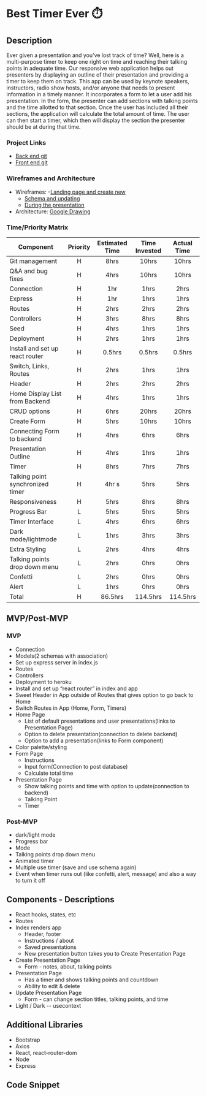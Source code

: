 # Best Timer Ever ⏱️
## Description
Ever given a presentation and you've lost track of time? Well, here is a  multi-purpose timer to keep one right on time and reaching their talking points in adequate time. Our responsive web application helps out presenters by displaying an outline of their presentation and providing a timer to keep them on track. This app can be used by keynote speakers, instructors, radio show hosts, and/or anyone that needs to present information in a timely manner. It incorporates a form to let a user add his presentation. In the form, the presenter can add sections with talking points and the time allotted to that section. Once the user has included all their sections, the application will calculate the total amount of time. The user can then start a timer, which then will display the section the presenter should be at during that time.  
### Project Links
- [Back end git](https://github.com/pascuas/project3-backend) 
- [Front end git](https://github.com/alyssariah/project3-frontend)
### Wireframes and Architecture
- Wireframes: 
     -[Landing page and create new](https://res.cloudinary.com/mzprizm/image/upload/v1587159783/Screen_Shot_2020-04-17_at_2.41.10_PM_rfu3r2.png)
     - [Schema and updating](https://res.cloudinary.com/mzprizm/image/upload/v1587159783/Screen_Shot_2020-04-17_at_2.41.29_PM_qhxewr.png)
     - [During the presentation](https://res.cloudinary.com/mzprizm/image/upload/v1587159783/Screen_Shot_2020-04-17_at_2.41.21_PM_c6timx.png)
- Architecture: [Google Drawing](https://docs.google.com/drawings/d/1QnfQrfsA5B_Z0-H4OkIHzYKonrOfJGI1wSDYNjucwVM/edit)
### Time/Priority Matrix
| Component | Priority | Estimated Time | Time Invested | Actual Time |
| --- | :---: |  :---: | :---: | :---: |
| Git management | H | 8hrs | 10hrs | 10hrs |
| Q&A and bug fixes | H | 4hrs | 10hrs | 10hrs |
| Connection | H | 1hr | 1hrs | 2hrs |
| Express  | H | 1hr | 1hrs | 1hrs |
| Routes | H | 2hrs | 2hrs | 2hrs |
| Controllers | H | 3hrs | 8hrs | 8hrs |
| Seed | H | 4hrs | 1hrs | 1hrs |
| Deployment | H | 2hrs | 1hrs | 1hrs |
| Install and set up react router | H | 0.5hrs | 0.5hrs | 0.5hrs |
| Switch, Links, Routes | H | 2hrs | 1hrs | 1hrs |
| Header| H | 2hrs | 2hrs | 2hrs |
| Home Display List from Backend | H | 4hrs | 1hrs | 1hrs |
| CRUD options | H | 6hrs | 20hrs | 20hrs |
| Create Form | H | 5hrs | 10hrs | 10hrs |
| Connecting Form to backend | H | 4hrs | 6hrs | 6hrs |
| Presentation Outline | H | 4hrs| 1hrs | 1hrs |
| Timer | H | 8hrs | 7hrs | 7hrs |
| Talking point synchronized timer | H | 4hr s| 5hrs | 5hrs |
| Responsiveness | H | 5hrs | 8hrs | 8hrs |
| Progress Bar | L | 5hrs | 5hrs | 5hrs |
| Timer Interface | L | 4hrs | 6hrs | 6hrs |
| Dark mode/lightmode | L | 1hrs| 3hrs | 3hrs |
| Extra Styling | L | 2hrs | 4hrs | 4hrs |
| Talking points drop down menu | L | 2hrs | 0hrs | 0hrs |
| Confetti | L | 2hrs | 0hrs | 0hrs |
| Alert | L | 1hrs| 0hrs | 0hrs |
| Total | H | 86.5hrs| 114.5hrs | 114.5hrs |
## MVP/Post-MVP
### MVP
- Connection
- Models(2 schemas with association)
- Set up express server in index.js
- Routes
- Controllers
- Deployment to heroku
- Install and set up “react router” in index and app
- Sweet Header in App outside of Routes that gives option to go back to Home
- Switch Routes in App (Home, Form, Timers)
- Home Page
    - List of default presentations and user presentations(links to Presentation Page)
    - Option to delete presentation(connection to delete backend)
    - Option to add a presentation(links to Form component)
- Color palette/styling
- Form Page
    - Instructions
    - Input form(Connection to post database)
    - Calculate total time
- Presentation Page
    - Show talking points and time with option to update(connection to backend)
    - Talking Point
    - Timer
### Post-MVP
- dark/light mode
- Progress bar
- Mode
- Talking points drop down menu
- Animated timer
- Multiple use timer (save and use schema again)
- Event when timer runs out (like confetti, alert, message) and also a way to turn it off
## Components - Descriptions
- React hooks, states, etc
- Routes
- Index renders app
    - Header, footer
    - Instructions / about
    - Saved presentations
    - New presentation button takes you to Create Presentation Page
- Create Presentation Page
    - Form - notes, about, talking points
- Presentation Page
    - Has a timer and shows talking points and countdown
    - Ability to edit & delete
- Update Presentation Page
    - Form - can change section titles, talking points, and time
- Light / Dark -- usecontext
## Additional Libraries
- Bootstrap
- Axios
- React, react-router-dom
- Node
- Express
## Code Snippet

